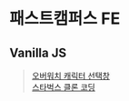 # 패스트캠퍼스 FE

## Vanilla JS
>[오버워치 캐릭터 선택창](https://cho-sy.github.io/Fastcampus_FE_overwatch-hero-selector-vanilla/overwatch/)   
>[스타벅스 클론 코딩](https://cho-sy.github.io/fastcampus_FE/%EC%8A%A4%ED%83%80%EB%B2%85%EC%8A%A4%20%ED%81%B4%EB%A1%A0%EC%BD%94%EB%94%A9/)
